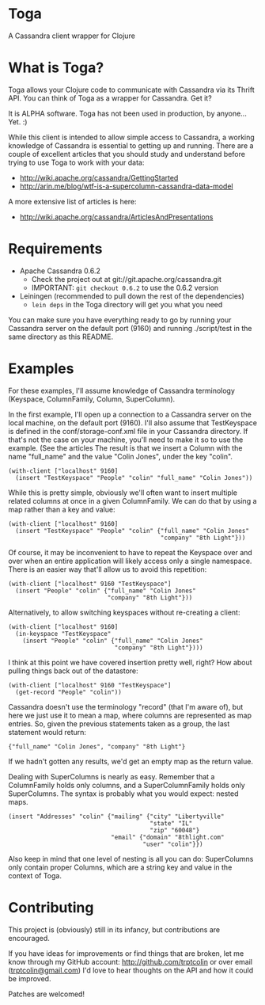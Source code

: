 Toga
=========

A Cassandra client wrapper for Clojure


What is Toga?
=====

Toga allows your Clojure code to communicate with Cassandra via its
Thrift API. You can think of Toga as a wrapper for Cassandra. Get it?

It is ALPHA software. Toga has not been used in production, by anyone... Yet.  :)

While this client is intended to allow simple access to Cassandra, a working
knowledge of Cassandra is essential to getting up and running. There are a
couple of excellent articles that you should study and understand before trying
to use Toga to work with your data:

* http://wiki.apache.org/cassandra/GettingStarted
* http://arin.me/blog/wtf-is-a-supercolumn-cassandra-data-model

A more extensive list of articles is here:
* http://wiki.apache.org/cassandra/ArticlesAndPresentations


Requirements
============

* Apache Cassandra 0.6.2
  * Check the project out at git://git.apache.org/cassandra.git
  * IMPORTANT: `git checkout 0.6.2` to use the 0.6.2 version
* Leiningen (recommended to pull down the rest of the dependencies)
  * `lein deps` in the Toga directory will get you what you need

You can make sure you have everything ready to go by running your Cassandra
server on the default port (9160) and running ./script/test in the same
directory as this README.


Examples
========

For these examples, I'll assume knowledge of Cassandra terminology (Keyspace,
ColumnFamily, Column, SuperColumn).

In the first example, I'll open up a connection to a Cassandra server on the
local machine, on the default port (9160). I'll also assume that TestKeyspace is
defined in the conf/storage-conf.xml file in your Cassandra directory. If that's
not the case on your machine, you'll need to make it so to use the example. (See
the articles The result is that we insert a Column with the name "full_name" and
the value "Colin Jones", under the key "colin".

    (with-client ["localhost" 9160]
      (insert "TestKeyspace" "People" "colin" "full_name" "Colin Jones"))

While this is pretty simple, obviously we'll often want to insert multiple
related columns at once in a given ColumnFamily.  We can do that by using a
map rather than a key and value:

    (with-client ["localhost" 9160]
      (insert "TestKeyspace" "People" "colin" {"full_name" "Colin Jones"
                                               "company" "8th Light"}))

Of course, it may be inconvenient to have to repeat the Keyspace over and over
when an entire application will likely access only a single namespace. There
is an easier way that'll allow us to avoid this repetition:

    (with-client ["localhost" 9160 "TestKeyspace"]
      (insert "People" "colin" {"full_name" "Colin Jones"
                                "company" "8th Light"}))

Alternatively, to allow switching keyspaces without re-creating a client:

    (with-client ["localhost" 9160]
      (in-keyspace "TestKeyspace"
        (insert "People" "colin" {"full_name" "Colin Jones"
                                  "company" "8th Light"})))

I think at this point we have covered insertion pretty well, right? How about
pulling things back out of the datastore:

    (with-client ["localhost" 9160 "TestKeyspace"]
      (get-record "People" "colin"))

Cassandra doesn't use the terminology "record" (that I'm aware of), but here we
just use it to mean a map, where columns are represented as map entries. So, given
the previous statements taken as a group, the last statement would return:

    {"full_name" "Colin Jones", "company" "8th Light"}

If we hadn't gotten any results, we'd get an empty map as the return value.

Dealing with SuperColumns is nearly as easy. Remember that a ColumnFamily holds
only columns, and a SuperColumnFamily holds only SuperColumns. The syntax is
probably what you would expect: nested maps.

    (insert "Addresses" "colin" {"mailing" {"city" "Libertyville"
                                            "state" "IL"
                                            "zip" "60048"}
                                 "email" {"domain" "8thlight.com"
                                          "user" "colin"}})

Also keep in mind that one level of nesting is all you can do: SuperColumns only
contain proper Columns, which are a string key and value in the context of Toga.



Contributing
============

This project is (obviously) still in its infancy, but contributions are
encouraged.

If you have ideas for improvements or find things that are broken,
let me know through my GitHub account: http://github.com/trptcolin or over
email (trptcolin@gmail.com) I'd love to hear thoughts on the API and how it
could be improved.

Patches are welcomed!

